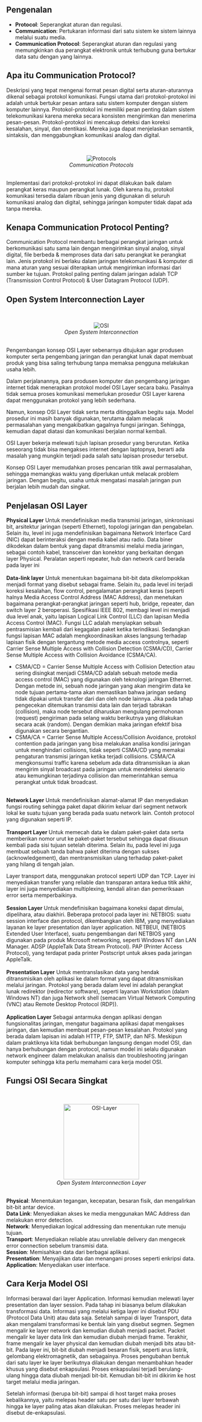 ## Pengenalan

- <b>Protocol</b>: Seperangkat aturan dan regulasi.
- <b>Communication</b>: Pertukaran informasi dari satu sistem ke sistem lainnya melalui suatu media.
- <b>Communication Protocol</b>: Seperangkat aturan dan regulasi yang memungkinkan dua perangkat elektronik untuk terhubung guna bertukar data satu dengan yang lainnya.

## Apa itu Communication Protocol?

Deskripsi yang tepat mengenai format pesan digital serta aturan-aturannya dikenal sebagai protokol komunikasi. Fungsi utama dari protokol-protokol ini adalah untuk bertukar pesan antara satu sistem komputer dengan sistem komputer lainnya. Protokol-protokol ini memiliki peran penting dalam sistem telekomunikasi karena mereka secara konsisten mengirimkan dan menerima pesan-pesan. Protokol-protokol ini mencakup deteksi dan koreksi kesalahan, sinyal, dan otentikasi. Mereka juga dapat menjelaskan semantik, sintaksis, dan menggabungkan komunikasi analog dan digital.

<br>
<p align="center">
<img src="../../assets/week-1/osi/communication-protocols.png" alt="Protocols">
<br>
<i>Communication Protocols</i>
</p>
<br>
Implementasi dari protokol-protokol ini dapat dilakukan baik dalam perangkat keras maupun perangkat lunak. Oleh karena itu, protokol komunikasi tersedia dalam ribuan jenis yang digunakan di seluruh komunikasi analog dan digital, sehingga jaringan komputer tidak dapat ada tanpa mereka.

## Kenapa Communication Protocol Penting?

Communication Protocol membantu berbagai perangkat jaringan untuk berkomunikasi satu sama lain dengan mengirimkan sinyal analog, sinyal digital, file berbeda & memproses data dari satu perangkat ke perangkat lain. Jenis protokol ini berlaku dalam jaringan telekomunikasi & komputer di mana aturan yang sesuai diterapkan untuk mengirimkan informasi dari sumber ke tujuan. Protokol paling penting dalam jaringan adalah TCP (Transmission Control Protocol) & User Datagram Protocol (UDP).

## Open System Interconnection Layer

<br>
<p align="center">
<img src="../../assets/week-1/osi/osi.jpg" alt="OSI">
<br>
<i>Open System Interconnection</i>
</p>
<br>
Pengembangan konsep OSI Layer sebenarnya ditujukan agar produsen komputer serta pengembang jaringan dan perangkat lunak dapat membuat produk yang bisa saling terhubung tanpa memaksa pengguna melakukan usaha lebih.

Dalam perjalanannya, para produsen komputer dan pengembang jaringan internet tidak menerapkan protokol model OSI Layer secara baku. Pasalnya tidak semua proses komunikasi memerlukan prosedur OSI Layer karena dapat menggunakan protokol yang lebih sederhana.

Namun, konsep OSI Layer tidak serta merta ditinggalkan begitu saja. Model prosedur ini masih banyak digunakan, terutama dalam melacak permasalahan yang mengakibatkan gagalnya fungsi jaringan. Sehingga, kemudian dapat diatasi dan komunikasi berjalan normal kembali.

OSI Layer bekerja melewati tujuh lapisan prosedur yang berurutan. Ketika seseorang tidak bisa mengakses internet dengan laptopnya, berarti ada masalah yang mungkin terjadi pada salah satu lapisan prosedur tersebut.

Konsep OSI Layer memudahkan proses pencarian titik awal permasalahan, sehingga memangkas waktu yang diperlukan untuk melacak problem jaringan. Dengan begitu, usaha untuk mengatasi masalah jaringan pun berjalan lebih mudah dan singkat.

## Penjelasan OSI Layer

<b>Physical Layer</b>
Untuk mendefinisikan media transmisi jaringan, sinkronisasi bit, arsitektur jaringan (seperti Ethernet), topologi jaringan dan pengabelan. Selain itu, level ini juga mendefinisikan bagaimana Network Interface Card (NIC) dapat berinteraksi dengan media kabel atau radio. Data biner dikodekan dalam bentuk yang dapat ditransmisi melalui media jaringan, sebagai contoh kabel, transceiver dan konektor yang berkaitan dengan layer Physical. Peralatan seperti repeater, hub dan network card berada pada layer ini
<br>
<br>
<b>Data-link layer</b>
Untuk menentukan bagaimana bit-bit data dikelompokkan menjadi format yang disebut sebagai frame. Selain itu, pada level ini terjadi koreksi kesalahan, flow control, pengalamatan perangkat keras (seperti halnya Media Access Control Address (MAC Address), dan menetukan bagaimana perangkat-perangkat jaringan seperti hub, bridge, repeater, dan switch layer 2 beroperasi. Spesifikasi IEEE 802, membagi level ini menjadi dua level anak, yaitu lapisan Logical Link Control (LLC) dan lapisan Media Access Control (MAC). Fungsi LLC adalah menyiapkan sebuah pentrasmisian kembali dari kegagalan paket ketika terindikasi. Sedangkan fungsi lapisan MAC adalah mengkoordinasikan akses langsung terhadap lapisan fisik dengan tergantung metode media access controlnya, seperti Carrier Sense Multiple Access with Collision Detection (CSMA/CD), Carrier Sense Multiple Access with Collision Avoidance (CSMA/CA).

- CSMA/CD = Carrier Sense Multiple Access with Collision Detection atau sering disingkat menjadi CSMA/CD adalah sebuah metode media access control (MAC) yang digunakan oleh teknologi jaringan Ethernet. Dengan metode ini, sebuah node jaringan yang akan mengirim data ke node tujuan pertama-tama akan memastikan bahwa jaringan sedang tidak dipakai untuk transfer dari dan oleh node lainnya. Jika pada tahap pengecekan ditemukan transmisi data lain dan terjadi tabrakan (collision), maka node tersebut diharuskan mengulang permohonan (request) pengiriman pada selang waktu berikutnya yang dilakukan secara acak (random). Dengan demikian maka jaringan efektif bisa digunakan secara bergantian.
- CSMA/CA = Carrier Sense Multiple Access/Collision Avoidance, protokol contention pada jaringan yang bisa melakukan analisa kondisi jaringan untuk menghindari collisions, tidak seperti CSMA/CD yang memakai pengaturan transmisi jaringan ketika terjadi collisions. CSMA/CA mengkonsumsi traffic karena sebelum ada data ditransmisikan ia akan mengirim sinyal broadcast pada jaringan untuk mendeteksi skenario atau kemungkinan terjadinya collision dan memerintahkan semua perangkat untuk tidak broadcast.

<br>
<b>Network Layer</b>
Untuk mendefinisikan alamat-alamat IP dan menyediakan fungsi routing sehingga paket dapat dikirim keluar dari segment network lokal ke suatu tujuan yang berada pada suatu network lain. Contoh protocol yang digunakan seperti IP.
<br>
<br>
<b>Transport Layer</b>
Untuk memecah data ke dalam paket-paket data serta memberikan nomor urut ke paket-paket tersebut sehingga dapat disusun kembali pada sisi tujuan setelah diterima. Selain itu, pada level ini juga membuat sebuah tanda bahwa paket diterima dengan sukses (acknowledgement), dan mentransmisikan ulang terhadap paket-paket yang hilang di tengah jalan.

Layer transport data, menggunakan protocol seperti UDP dan TCP. Layer ini menyediakan transfer yang reliable dan transparan antara kedua titik akhir, layer ini juga menyediakan multiplexing, kendali aliran dan pemeriksaan error serta memperbaikinya.
<br>
<br>
<b>Session Layer</b>
Untuk mendefinisikan bagaimana koneksi dapat dimulai, dipelihara, atau diakhiri. Beberapa protocol pada layer ini: NETBIOS: suatu session interface dan protocol, dikembangkan oleh IBM, yang menyediakan layanan ke layer presentation dan layer application. NETBEUI, (NETBIOS Extended User Interface), suatu pengembangan dari NETBIOS yang digunakan pada produk Microsoft networking, seperti Windows NT dan LAN Manager. ADSP (AppleTalk Data Stream Protocol). PAP (Printer Access Protocol), yang terdapat pada printer Postscript untuk akses pada jaringan AppleTalk.
<br>
<br>
<b>Presentation Layer</b>
Untuk mentranslasikan data yang hendak ditransmisikan oleh aplikasi ke dalam format yang dapat ditransmisikan melalui jaringan. Protokol yang berada dalam level ini adalah perangkat lunak redirektor (redirector software), seperti layanan Workstation (dalam Windows NT) dan juga Network shell (semacam Virtual Network Computing (VNC) atau Remote Desktop Protocol (RDP)).
<br>
<br>
<b>Application Layer</b>
Sebagai antarmuka dengan aplikasi dengan fungsionalitas jaringan, mengatur bagaimana aplikasi dapat mengakses jaringan, dan kemudian membuat pesan-pesan kesalahan. Protokol yang berada dalam lapisan ini adalah HTTP, FTP, SMTP, dan NFS.
Meskipun dalam praktiknya kita tidak berhubungan langsung dengan model OSI, dan hanya berhubungan dengan protocol, namun model ini selalu digunakan network engineer dalam melakukan analisis dan troubleshooting jaringan komputer sehingga kita perlu memahami cara kerja model OSI.

## Fungsi OSI Secara Singkat

<br>
<p align="center">
<img src="../../assets/week-1/osi/osi-2.png" alt="OSI-Layer" width="200">
<br>
<i>Open System Interconnection Layer</i>
</p>
<br>
<b>Physical</b>: Menentukan tegangan, kecepatan, besaran fisik, dan mengalirkan bit-bit antar device.
<br>
<b>Data Link</b>: Menyediakan akses ke media menggunakan MAC Address dan melakukan error detection.
<br>
<b>Network</b>: Menyediakan logical addressing dan menentukan rute menuju tujuan.
<br>
<b>Transport</b>: Menyediakan reliable atau unreliable delivery dan mengecek error connection sebelum transmisi data.
<br>
<b>Session</b>: Memisahkan data dari berbagai aplikasi.
<br>
<b>Presentation</b>: Menyajikan data dan menangani proses seperti enkripsi data.
<br>
<b>Application</b>: Menyediakan user interface.

## Cara Kerja Model OSI

Informasi berawal dari layer Application. Informasi kemudian melewati layer presentation dan layer session. Pada tahap ini biasanya belum dilakukan transformasi data. Informasi yang melalui ketiga layer ini disebut PDU (Protocol Data Unit) atau data saja.
Setelah sampai di layer Transport, data akan mengalami transformasi ke bentuk lain yang disebut segmen.
Segmen mengalir ke layer network dan kemudian diubah menjadi packet.
Packet mengalir ke layer data link dan kemudian diubah menjadi frame.
Terakhir, frame mengalir ke layer physical dan kemudian diubah menjadi bits atau bit-bit.
Pada layer ini, bit-bit diubah menjadi besaran fisik, seperti arus listrik, gelombang elektromagnetik, dan sebagainya.
Proses pengubahan bentuk dari satu layer ke layer berikutnya dilakukan dengan menambahkan header khusus yang disebut enkapsulasi. Proses enkapsulasi terjadi berulang-ulang hingga data diubah menjadi bit-bit. Kemudian bit-bit ini dikirim ke host target melalui media jaringan.

Setelah informasi (berupa bit-bit) sampai di host target maka proses kebalikannya, yaitu melepas header satu per satu dari layer terbawah hingga ke layer paling atas akan dilakukan. Proses melepas header ini disebut de-enkapsulasi.
